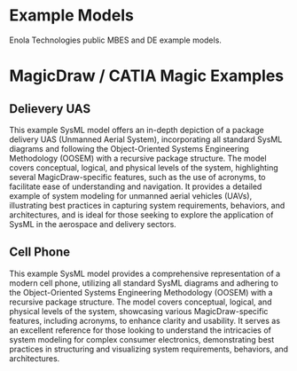 # Example Models
Enola Technologies public MBES and DE example models.

# MagicDraw / CATIA Magic Examples

## Delievery UAS

This example SysML model offers an in-depth depiction of a package delivery UAS (Unmanned Aerial System), incorporating all standard SysML diagrams and following the Object-Oriented Systems Engineering Methodology (OOSEM) with a recursive package structure. The model covers conceptual, logical, and physical levels of the system, highlighting several MagicDraw-specific features, such as the use of acronyms, to facilitate ease of understanding and navigation. It provides a detailed example of system modeling for unmanned aerial vehicles (UAVs), illustrating best practices in capturing system requirements, behaviors, and architectures, and is ideal for those seeking to explore the application of SysML in the aerospace and delivery sectors.

## Cell Phone

This example SysML model provides a comprehensive representation of a modern cell phone, utilizing all standard SysML diagrams and adhering to the Object-Oriented Systems Engineering Methodology (OOSEM) with a recursive package structure. The model covers conceptual, logical, and physical levels of the system, showcasing various MagicDraw-specific features, including acronyms, to enhance clarity and usability. It serves as an excellent reference for those looking to understand the intricacies of system modeling for complex consumer electronics, demonstrating best practices in structuring and visualizing system requirements, behaviors, and architectures.

